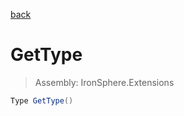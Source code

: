 ﻿

[back](/IronSphere.Extensions/types/DateTimeSpan)

# GetType

> Assembly: IronSphere.Extensions

```csharp
Type GetType()
```



 